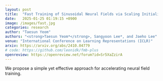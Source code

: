 ```yaml
---
layout: post
title:  "Fast Training of Sinusoidal Neural Fields via Scaling Initialization"
date:   2025-01-25 01:19:15 +0900
image: /images/fast.jpg
categories: research
author: "Taesun Yeom"
authors: "<strong>Taesun Yeom*</strong>, Sangyoon Lee*, and Jaeho Lee"
venue: "International Conference on Learning Representations (ICLR)"
arxiv: https://arxiv.org/abs/2410.04779
# code: https://github.com/leonidk/fmb-plus
openreview: https://openreview.net/forum?id=Sr5XaZzirA
---
```

We propose a simple yet effective approach for accelerating neural field training.